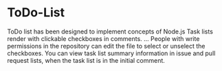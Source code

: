 # ToDo-List
ToDo list has been designed to implement concepts of Node.js
Task lists render with clickable checkboxes in comments. ... People with write permissions in the repository can edit the file to select or unselect the checkboxes. You can view task list summary information in issue and pull request lists, when the task list is in the initial comment.
